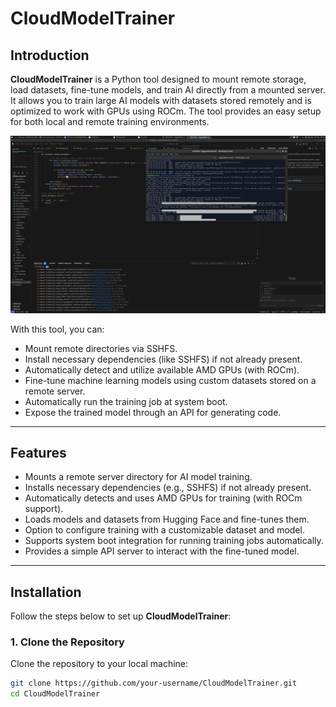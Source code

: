 # CloudModelTrainer

## Introduction

**CloudModelTrainer** is a Python tool designed to mount remote storage, load datasets, fine-tune models, and train AI directly from a mounted server. It allows you to train large AI models with datasets stored remotely and is optimized to work with GPUs using ROCm. The tool provides an easy setup for both local and remote training environments.

![Remote Trainer](images/remote-trainer-downloding.png) 

With this tool, you can:
- Mount remote directories via SSHFS.
- Install necessary dependencies (like SSHFS) if not already present.
- Automatically detect and utilize available AMD GPUs (with ROCm).
- Fine-tune machine learning models using custom datasets stored on a remote server.
- Automatically run the training job at system boot.
- Expose the trained model through an API for generating code.

---

## Features

- Mounts a remote server directory for AI model training.
- Installs necessary dependencies (e.g., SSHFS) if not already present.
- Automatically detects and uses AMD GPUs for training (with ROCm support).
- Loads models and datasets from Hugging Face and fine-tunes them.
- Option to configure training with a customizable dataset and model.
- Supports system boot integration for running training jobs automatically.
- Provides a simple API server to interact with the fine-tuned model.

---

## Installation

Follow the steps below to set up **CloudModelTrainer**:

### 1. Clone the Repository

Clone the repository to your local machine:

```bash
git clone https://github.com/your-username/CloudModelTrainer.git
cd CloudModelTrainer
